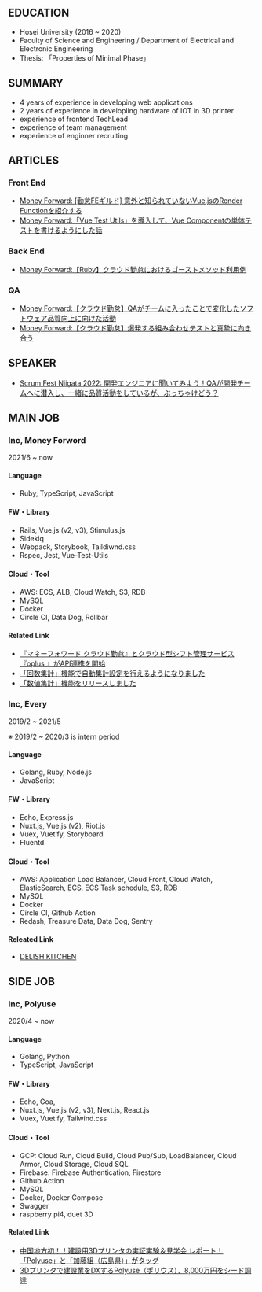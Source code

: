 
## EDUCATION
- Hosei University (2016 ~ 2020)
- Faculty of Science and Engineering / Department of Electrical and Electronic Engineering 
- Thesis: 「Properties of Minimal Phase」
  

## SUMMARY

- 4 years of experience in developing web applications
- 2 years of experience in developling hardware of IOT in 3D printer
- experience of frontend TechLead
- experience of team management
- experience of enginner recruiting



## ARTICLES
### Front End
- [Money Forward: [勤怠FEギルド] 意外と知られていないVue.jsのRender Functionを紹介する](https://moneyforward.com/engineers_blog/2022/07/28/introduce-render-function/)
- [Money Forward:「Vue Test Utils」を導入して、Vue Componentの単体テストを書けるようにした話](https://moneyforward.com/engineers_blog/2021/12/17/vue-test-utils/)

### Back End
- [Money Forward:【Ruby】クラウド勤怠におけるゴーストメソッド利用例](https://moneyforward.com/engineers_blog/2022/03/17/ghost-method-for-attendance/)

### QA
- [Money Forward:【クラウド勤怠】QAがチームに入ったことで変化したソフトウェア品質向上に向けた活動](https://moneyforward.com/engineers_blog/2022/06/02/quality-improvement-with-qae/)
- [Money Forward:【クラウド勤怠】爆発する組み合わせテストと真摯に向き合う](https://moneyforward.com/engineers_blog/2022/05/17/face-to-combinational-testing/)

## SPEAKER
- [Scrum Fest Niigata 2022: 開発エンジニアに聞いてみよう！QAが開発チームへに潜入し、一緒に品質活動をしているが、ぶっちゃけどう？](https://confengine.com/conferences/scrum-fest-niigata-2022/proposal/16455/qa)

## MAIN JOB

### Inc, Money Forword

2021/6 ~ now

#### Language
- Ruby, TypeScript, JavaScript

#### FW・Library
- Rails, Vue.js (v2, v3), Stimulus.js
- Sidekiq
- Webpack, Storybook, Taildiwnd.css
- Rspec, Jest, Vue-Test-Utils

#### Cloud・Tool
- AWS: ECS, ALB, Cloud Watch, S3, RDB
- MySQL
- Docker
- Circle CI, Data Dog, Rollbar

#### Related Link
- [『マネーフォワード クラウド勤怠』とクラウド型シフト管理サービス『oplus 』がAPI連携を開始](https://prtimes.jp/main/html/rd/p/000000865.000008962.html)
- [「回数集計」機能で自動集計設定を行えるようになりました](https://biz.moneyforward.com/support/attendance/news/new-feature/20220519.html)
- [「数値集計」機能をリリースしました](https://biz.moneyforward.com/support/attendance/news/new-feature/20211217.html)


### Inc, Every

2019/2 ~ 2021/5

※ 2019/2 ~ 2020/3 is intern period

#### Language
- Golang, Ruby, Node.js
- JavaScript

#### FW・Library
- Echo, Express.js
- Nuxt.js, Vue.js (v2), Riot.js
- Vuex, Vuetify, Storyboard
- Fluentd

#### Cloud・Tool
- AWS: Application Load Balancer, Cloud Front, Cloud Watch, ElasticSearch, ECS, ECS Task schedule, S3, RDB
- MySQL
- Docker
- Circle CI, Github Action
- Redash, Treasure Data, Data Dog, Sentry

#### Releated Link
- [DELISH KITCHEN](https://delishkitchen.tv/)


## SIDE JOB

### Inc, Polyuse

2020/4 ~ now

#### Language
- Golang, Python
- TypeScript, JavaScript

#### FW・Library
- Echo, Goa, 
- Nuxt.js, Vue.js (v2, v3), Next.js, React.js
- Vuex, Vuetify, Tailwind.css

#### Cloud・Tool
- GCP: Cloud Run, Cloud Build, Cloud Pub/Sub, LoadBalancer, Cloud Armor, Cloud Storage, Cloud SQL
- Firebase: Firebase Authentication, Firestore
- Github Action
- MySQL
- Docker, Docker Compose
- Swagger
- raspberry pi4, duet 3D


#### Related Link
- [中国地方初！！建設用3Dプリンタの実証実験＆見学会 レポート！「Polyuse」と「加藤組（広島県）」がタッグ](https://digital-construction.jp/column/318)
- [3Dプリンタで建設業をDXするPolyuse（ポリウス）、8,000万円をシード調達](https://thebridge.jp/2021/04/polyuse-seed-round-funding?fbclid=IwAR2If4jbob5lILWe0At5eumIN2kE2CbKjfK75zConkb0gBSQa2CIeMn8rAM)
